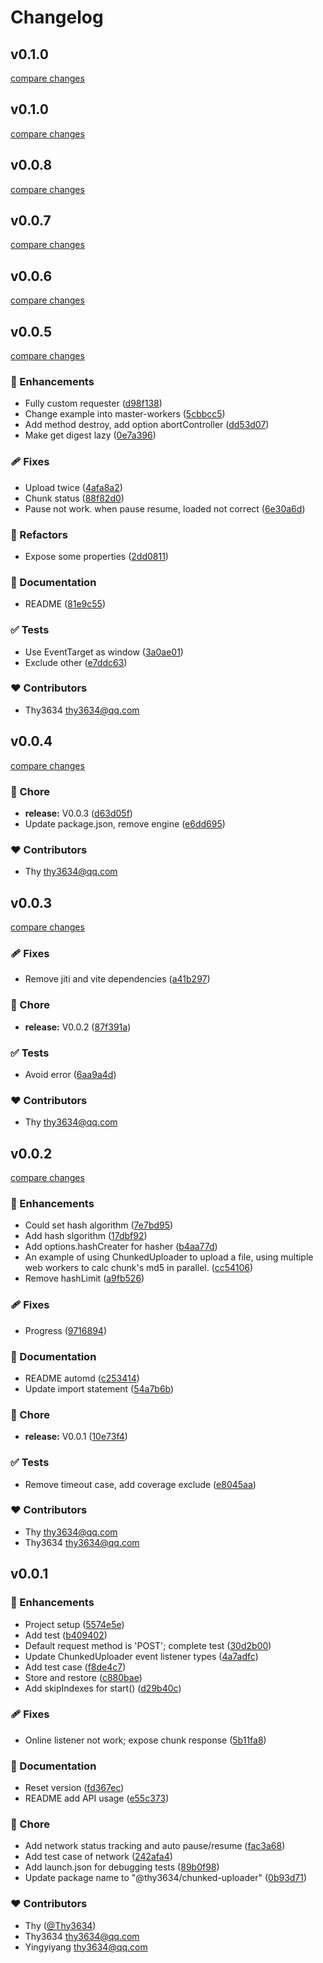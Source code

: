 # Changelog


## v0.1.0

[compare changes](https://github.com/Thy3634/chunked-uploader/compare/v0.0.6...v0.1.0)

## v0.1.0

[compare changes](https://github.com/Thy3634/chunked-uploader/compare/v0.0.6...v0.1.0)

## v0.0.8

[compare changes](https://github.com/Thy3634/chunked-uploader/compare/v0.0.6...v0.0.8)

## v0.0.7

[compare changes](https://github.com/Thy3634/chunked-uploader/compare/v0.0.6...v0.0.7)

## v0.0.6

[compare changes](https://github.com/Thy3634/chunked-uploader/compare/v0.0.5...v0.0.6)

## v0.0.5

[compare changes](https://github.com/Thy3634/chunked-uploader/compare/v0.0.4...v0.0.5)

### 🚀 Enhancements

- Fully custom requester ([d98f138](https://github.com/Thy3634/chunked-uploader/commit/d98f138))
- Change example into master-workers ([5cbbcc5](https://github.com/Thy3634/chunked-uploader/commit/5cbbcc5))
- Add method destroy, add option abortController ([dd53d07](https://github.com/Thy3634/chunked-uploader/commit/dd53d07))
- Make get digest lazy ([0e7a396](https://github.com/Thy3634/chunked-uploader/commit/0e7a396))

### 🩹 Fixes

- Upload twice ([4afa8a2](https://github.com/Thy3634/chunked-uploader/commit/4afa8a2))
- Chunk status ([88f82d0](https://github.com/Thy3634/chunked-uploader/commit/88f82d0))
- Pause not work. when pause resume, loaded not correct ([6e30a6d](https://github.com/Thy3634/chunked-uploader/commit/6e30a6d))

### 💅 Refactors

- Expose some properties ([2dd0811](https://github.com/Thy3634/chunked-uploader/commit/2dd0811))

### 📖 Documentation

- README ([81e9c55](https://github.com/Thy3634/chunked-uploader/commit/81e9c55))

### ✅ Tests

- Use EventTarget as window ([3a0ae01](https://github.com/Thy3634/chunked-uploader/commit/3a0ae01))
- Exclude other ([e7ddc63](https://github.com/Thy3634/chunked-uploader/commit/e7ddc63))

### ❤️ Contributors

- Thy3634 <thy3634@qq.com>

## v0.0.4

[compare changes](https://github.com/Thy3634/chunked-uploader/compare/v0.0.3...v0.0.4)

### 🏡 Chore

- **release:** V0.0.3 ([d63d05f](https://github.com/Thy3634/chunked-uploader/commit/d63d05f))
- Update package.json, remove engine ([e6dd695](https://github.com/Thy3634/chunked-uploader/commit/e6dd695))

### ❤️ Contributors

- Thy <thy3634@qq.com>

## v0.0.3

[compare changes](https://github.com/Thy3634/chunked-uploader/compare/v0.0.2...v0.0.3)

### 🩹 Fixes

- Remove jiti and vite dependencies ([a41b297](https://github.com/Thy3634/chunked-uploader/commit/a41b297))

### 🏡 Chore

- **release:** V0.0.2 ([87f391a](https://github.com/Thy3634/chunked-uploader/commit/87f391a))

### ✅ Tests

- Avoid error ([6aa9a4d](https://github.com/Thy3634/chunked-uploader/commit/6aa9a4d))

### ❤️ Contributors

- Thy <thy3634@qq.com>

## v0.0.2

[compare changes](https://github.com/Thy3634/chunked-uploader/compare/v0.0.1...v0.0.2)

### 🚀 Enhancements

- Could set hash algorithm ([7e7bd95](https://github.com/Thy3634/chunked-uploader/commit/7e7bd95))
- Add hash slgorithm ([17dbf92](https://github.com/Thy3634/chunked-uploader/commit/17dbf92))
- Add options.hashCreater for hasher ([b4aa77d](https://github.com/Thy3634/chunked-uploader/commit/b4aa77d))
- An example of using ChunkedUploader to upload a file, using multiple web workers to calc chunk's md5 in parallel. ([cc54106](https://github.com/Thy3634/chunked-uploader/commit/cc54106))
- Remove hashLimit ([a9fb526](https://github.com/Thy3634/chunked-uploader/commit/a9fb526))

### 🩹 Fixes

- Progress ([9716894](https://github.com/Thy3634/chunked-uploader/commit/9716894))

### 📖 Documentation

- README automd ([c253414](https://github.com/Thy3634/chunked-uploader/commit/c253414))
- Update import statement ([54a7b6b](https://github.com/Thy3634/chunked-uploader/commit/54a7b6b))

### 🏡 Chore

- **release:** V0.0.1 ([10e73f4](https://github.com/Thy3634/chunked-uploader/commit/10e73f4))

### ✅ Tests

- Remove timeout case, add coverage exclude ([e8045aa](https://github.com/Thy3634/chunked-uploader/commit/e8045aa))

### ❤️ Contributors

- Thy <thy3634@qq.com>
- Thy3634 <thy3634@qq.com>

## v0.0.1


### 🚀 Enhancements

- Project setup ([5574e5e](https://github.com/Thy3634/chunked-uploader/commit/5574e5e))
- Add test ([b409402](https://github.com/Thy3634/chunked-uploader/commit/b409402))
- Default request method is 'POST'; complete test ([30d2b00](https://github.com/Thy3634/chunked-uploader/commit/30d2b00))
- Update ChunkedUploader event listener types ([4a7adfc](https://github.com/Thy3634/chunked-uploader/commit/4a7adfc))
- Add test case ([f8de4c7](https://github.com/Thy3634/chunked-uploader/commit/f8de4c7))
- Store and restore ([c880bae](https://github.com/Thy3634/chunked-uploader/commit/c880bae))
- Add skipIndexes for start() ([d29b40c](https://github.com/Thy3634/chunked-uploader/commit/d29b40c))

### 🩹 Fixes

- Online listener not work; expose chunk response ([5b11fa8](https://github.com/Thy3634/chunked-uploader/commit/5b11fa8))

### 📖 Documentation

- Reset version ([fd367ec](https://github.com/Thy3634/chunked-uploader/commit/fd367ec))
- README add API usage ([e55c373](https://github.com/Thy3634/chunked-uploader/commit/e55c373))

### 🏡 Chore

- Add network status tracking and auto pause/resume ([fac3a68](https://github.com/Thy3634/chunked-uploader/commit/fac3a68))
- Add test case of network ([242afa4](https://github.com/Thy3634/chunked-uploader/commit/242afa4))
- Add launch.json for debugging tests ([89b0f98](https://github.com/Thy3634/chunked-uploader/commit/89b0f98))
- Update package name to "@thy3634/chunked-uploader" ([0b93d71](https://github.com/Thy3634/chunked-uploader/commit/0b93d71))

### ❤️ Contributors

- Thy ([@Thy3634](http://github.com/Thy3634))
- Thy3634 <thy3634@qq.com>
- Yingyiyang <thy3634@qq.com>

